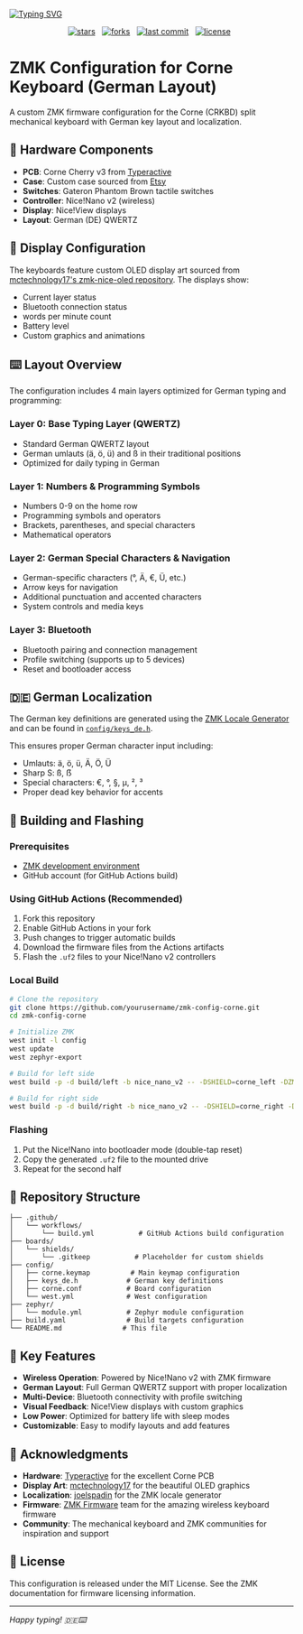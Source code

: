 [![Typing SVG](https://readme-typing-svg.demolab.com?font=Fira+Code&size=30&letterSpacing=tiny&duration=2000&pause=3000&color=F7F7F7&center=true&vCenter=true&width=435&lines=ZMK+Corne+Config)](https://git.io/typing-svg)

<div align="center">
<p>
<a href="https://github.com/yourusername/zmk-config-corne/stargazers"><img src="https://img.shields.io/github/stars/yourusername/zmk-config-corne?style=for-the-badge&logo=starship&color=d79921&logoColor=d79921&labelColor=282828"  alt="stars"></a>&nbsp;&nbsp;
<a href="https://github.com/yourusername/zmk-config-corne/forks"><img src="https://img.shields.io/github/forks/yourusername/zmk-config-corne?style=for-the-badge&logo=appveyor&logoColor=98971a&label=Forks&labelColor=282828&color=98971a" alt="forks"></a>&nbsp;&nbsp;
<a href="https://github.com/yourusername/zmk-config-corne/commits/master/"><img src="https://img.shields.io/github/last-commit/yourusername/zmk-config-corne?style=for-the-badge&logo=github&logoColor=fb4934&label=Last%20Commit&labelColor=282828&color=fb4934" alt="last commit"></a>&nbsp;&nbsp;
<a href="https://github.com/yourusername/zmk-config-corne/blob/master/LICENSE"><img src="https://img.shields.io/github/license/yourusername/zmk-config-corne?style=for-the-badge&color=b16286&logoColor=b16286&labelColor=282828" alt="license"></a>&nbsp;&nbsp;
</p>
</div>

# ZMK Configuration for Corne Keyboard (German Layout)

A custom ZMK firmware configuration for the Corne (CRKBD) split mechanical keyboard with German key layout and localization.

## 🔧 Hardware Components

- **PCB**: Corne Cherry v3 from [Typeractive](https://typeractive.xyz/)
- **Case**: Custom case sourced from [Etsy](https://www.etsy.com/de/listing/1772253702/corne-mx-koffer)
- **Switches**: Gateron Phantom Brown tactile switches
- **Controller**: Nice!Nano v2 (wireless)
- **Display**: Nice!View displays
- **Layout**: German (DE) QWERTZ

## 🎨 Display Configuration

The keyboards feature custom OLED display art sourced from [mctechnology17's zmk-nice-oled repository](https://github.com/mctechnology17/zmk-nice-oled). The displays show:
- Current layer status
- Bluetooth connection status
- words per minute count
- Battery level
- Custom graphics and animations

## ⌨️ Layout Overview

The configuration includes 4 main layers optimized for German typing and programming:

### Layer 0: Base Typing Layer (QWERTZ)
- Standard German QWERTZ layout
- German umlauts (ä, ö, ü) and ß in their traditional positions
- Optimized for daily typing in German

### Layer 1: Numbers & Programming Symbols  
- Numbers 0-9 on the home row
- Programming symbols and operators
- Brackets, parentheses, and special characters
- Mathematical operators

### Layer 2: German Special Characters & Navigation
- German-specific characters (°, Ä, €, Ü, etc.)
- Arrow keys for navigation
- Additional punctuation and accented characters
- System controls and media keys

### Layer 3: Bluetooth 
- Bluetooth pairing and connection management
- Profile switching (supports up to 5 devices)
- Reset and bootloader access

## 🇩🇪 German Localization

The German key definitions are generated using the [ZMK Locale Generator](https://github.com/joelspadin/zmk-locale-generator) and can be found in [`config/keys_de.h`](config/keys_de.h).

This ensures proper German character input including:
- Umlauts: ä, ö, ü, Ä, Ö, Ü
- Sharp S: ß, ẞ
- Special characters: €, °, §, µ, ², ³
- Proper dead key behavior for accents

## 🚀 Building and Flashing

### Prerequisites
- [ZMK development environment](https://zmk.dev/docs/development/setup)
- GitHub account (for GitHub Actions build)

### Using GitHub Actions (Recommended)
1. Fork this repository
2. Enable GitHub Actions in your fork
3. Push changes to trigger automatic builds
4. Download the firmware files from the Actions artifacts
5. Flash the `.uf2` files to your Nice!Nano v2 controllers

### Local Build
```bash
# Clone the repository
git clone https://github.com/yourusername/zmk-config-corne.git
cd zmk-config-corne

# Initialize ZMK
west init -l config
west update
west zephyr-export

# Build for left side
west build -p -d build/left -b nice_nano_v2 -- -DSHIELD=corne_left -DZMK_CONFIG="$(pwd)/config"

# Build for right side  
west build -p -d build/right -b nice_nano_v2 -- -DSHIELD=corne_right -DZMK_CONFIG="$(pwd)/config"
```

### Flashing
1. Put the Nice!Nano into bootloader mode (double-tap reset)
2. Copy the generated `.uf2` file to the mounted drive
3. Repeat for the second half

## 📁 Repository Structure

```
├── .github/
│   └── workflows/
│       └── build.yml           # GitHub Actions build configuration
├── boards/
│   └── shields/
│       └── .gitkeep           # Placeholder for custom shields
├── config/
│   ├── corne.keymap          # Main keymap configuration
│   ├── keys_de.h            # German key definitions
│   ├── corne.conf           # Board configuration
│   └── west.yml             # West configuration
├── zephyr/
│   └── module.yml           # Zephyr module configuration
├── build.yaml               # Build targets configuration
└── README.md               # This file
```

## 🎯 Key Features

- **Wireless Operation**: Powered by Nice!Nano v2 with ZMK firmware
- **German Layout**: Full German QWERTZ support with proper localization
- **Multi-Device**: Bluetooth connectivity with profile switching
- **Visual Feedback**: Nice!View displays with custom graphics
- **Low Power**: Optimized for battery life with sleep modes
- **Customizable**: Easy to modify layouts and add features

## 🙏 Acknowledgments

- **Hardware**: [Typeractive](https://typeractive.xyz/) for the excellent Corne PCB
- **Display Art**: [mctechnology17](https://github.com/mctechnology17/zmk-nice-oled) for the beautiful OLED graphics
- **Localization**: [joelspadin](https://github.com/joelspadin/zmk-locale-generator) for the ZMK locale generator
- **Firmware**: [ZMK Firmware](https://zmk.dev/) team for the amazing wireless keyboard firmware
- **Community**: The mechanical keyboard and ZMK communities for inspiration and support

## 📄 License

This configuration is released under the MIT License. See the ZMK documentation for firmware licensing information.

---

*Happy typing! 🇩🇪⌨️*
